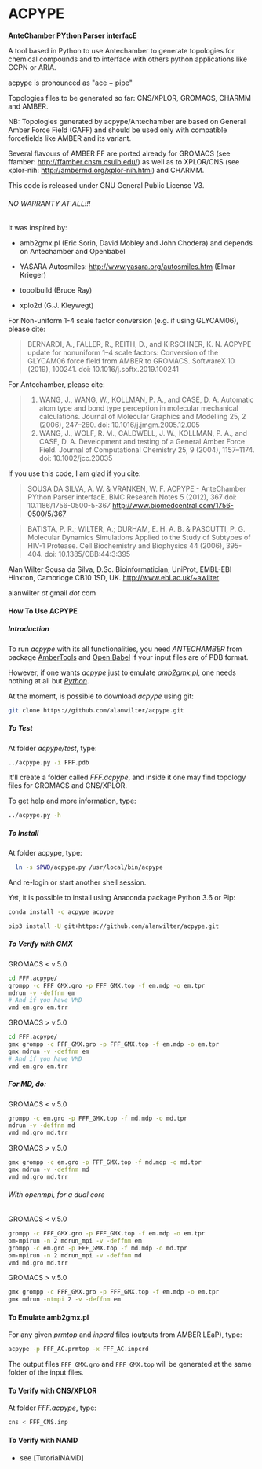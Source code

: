 # ACPYPE

**AnteChamber PYthon Parser interfacE**

A tool based in Python to use Antechamber to generate topologies for chemical
compounds and to interface with others python applications like CCPN or ARIA.

acpype is pronounced as "ace + pipe"

Topologies files to be generated so far: CNS/XPLOR, GROMACS, CHARMM and AMBER.

NB: Topologies generated by acpype/Antechamber are based on General Amber Force
Field (GAFF) and should be used only with compatible forcefields like AMBER and
its variant.

Several flavours of AMBER FF are ported already for GROMACS (see ffamber:
http://ffamber.cnsm.csulb.edu/) as well as to XPLOR/CNS (see xplor-nih:
http://ambermd.org/xplor-nih.html) and CHARMM.

This code is released under GNU General Public License V3.

###### NO WARRANTY AT ALL!!!

It was inspired by:

- amb2gmx.pl (Eric Sorin, David Mobley and John Chodera)
  and depends on Antechamber and Openbabel

- YASARA Autosmiles:
  http://www.yasara.org/autosmiles.htm (Elmar Krieger)

- topolbuild (Bruce Ray)

- xplo2d (G.J. Kleywegt)

For Non-uniform 1-4 scale factor conversion (e.g. if using GLYCAM06), please cite:

> BERNARDI, A., FALLER, R., REITH, D., and KIRSCHNER, K. N. ACPYPE update for
nonuniform 1–4 scale factors: Conversion of the GLYCAM06 force field from AMBER
to GROMACS. SoftwareX 10 (2019), 100241. doi: 10.1016/j.softx.2019.100241

For Antechamber, please cite:
> 1. WANG, J., WANG, W., KOLLMAN, P. A., and CASE, D. A. Automatic atom type and
     bond type perception in molecular mechanical calculations. Journal of Molecular
     Graphics and Modelling 25, 2 (2006), 247–260. doi: 10.1016/j.jmgm.2005.12.005
> 2. WANG, J., WOLF, R. M., CALDWELL, J. W., KOLLMAN, P. A., and CASE, D. A.
     Development and testing of a General Amber Force Field. Journal of Computational
     Chemistry 25, 9 (2004), 1157–1174. doi: 10.1002/jcc.20035

If you use this code, I am glad if you cite:

> SOUSA DA SILVA, A. W. & VRANKEN, W. F.
ACPYPE - AnteChamber PYthon Parser interfacE.
BMC Research Notes 5 (2012), 367 doi: 10.1186/1756-0500-5-367
http://www.biomedcentral.com/1756-0500/5/367

> BATISTA, P. R.; WILTER, A.; DURHAM, E. H. A. B. & PASCUTTI, P. G. Molecular
Dynamics Simulations Applied to the Study of Subtypes of HIV-1 Protease.
Cell Biochemistry and Biophysics 44 (2006), 395-404. doi: 10.1385/CBB:44:3:395

Alan Wilter Sousa da Silva, D.Sc.
Bioinformatician, UniProt, EMBL-EBI
Hinxton, Cambridge CB10 1SD, UK.
http://www.ebi.ac.uk/~awilter

alanwilter _at_ gmail _dot_ com

#### How To Use ACPYPE

##### Introduction

To run *acpype* with its all functionalities, you need *ANTECHAMBER* from package
[AmberTools](http://ambermd.org/) and
[Open Babel](http://openbabel.org/wiki/Main_Page) if your input files are of PDB
format.

However, if one wants *acpype* just to emulate *amb2gmx.pl*, one needs nothing
at all but *[Python](http://www.python.org)*.

At the moment, is possible to download *acpype* using git:
```bash
git clone https://github.com/alanwilter/acpype.git
```
##### To Test

At folder *acpype/test*, type:
```bash
../acpype.py -i FFF.pdb
```

It'll create a folder called *FFF.acpype*, and inside it one may find topology
files for GROMACS and CNS/XPLOR.

To get help and more information, type:
```bash
../acpype.py -h
```

##### To Install

At folder acpype, type:
```bash
  ln -s $PWD/acpype.py /usr/local/bin/acpype
```

And re-login or start another shell session.


Yet, it is possible to install using Anaconda package Python 3.6 or Pip:

```bash
conda install -c acpype acpype
```

```bash
pip3 install -U git+https://github.com/alanwilter/acpype.git
```

##### To Verify with GMX
GROMACS < v.5.0
```bash
cd FFF.acpype/
grompp -c FFF_GMX.gro -p FFF_GMX.top -f em.mdp -o em.tpr
mdrun -v -deffnm em
# And if you have VMD
vmd em.gro em.trr
```
GROMACS > v.5.0
```bash
cd FFF.acpype/
gmx grompp -c FFF_GMX.gro -p FFF_GMX.top -f em.mdp -o em.tpr
gmx mdrun -v -deffnm em
# And if you have VMD
vmd em.gro em.trr
```

##### For MD, do:
GROMACS < v.5.0
```bash
grompp -c em.gro -p FFF_GMX.top -f md.mdp -o md.tpr
mdrun -v -deffnm md
vmd md.gro md.trr
```

GROMACS > v.5.0
```bash
gmx grompp -c em.gro -p FFF_GMX.top -f md.mdp -o md.tpr
gmx mdrun -v -deffnm md
vmd md.gro md.trr
```
###### With openmpi, for a dual core
GROMACS < v.5.0
```bash
grompp -c FFF_GMX.gro -p FFF_GMX.top -f em.mdp -o em.tpr
om-mpirun -n 2 mdrun_mpi -v -deffnm em
grompp -c em.gro -p FFF_GMX.top -f md.mdp -o md.tpr
om-mpirun -n 2 mdrun_mpi -v -deffnm md
vmd md.gro md.trr
```
GROMACS > v.5.0
```bash
gmx grompp -c FFF_GMX.gro -p FFF_GMX.top -f em.mdp -o em.tpr
gmx mdrun -ntmpi 2 -v -deffnm em

```

#### To Emulate amb2gmx.pl

For any given *prmtop* and *inpcrd* files (outputs from AMBER LEaP), type:

```bash
acpype -p FFF_AC.prmtop -x FFF_AC.inpcrd
```

The output files `FFF_GMX.gro` and `FFF_GMX.top` will be generated at the same
folder of the input files.

#### To Verify with CNS/XPLOR
At folder *FFF.acpype*, type:

```bash
cns < FFF_CNS.inp
```
#### To Verify with NAMD

  * see [TutorialNAMD]
